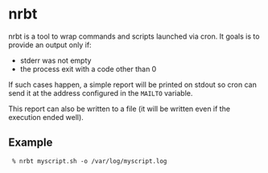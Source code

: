 # nrbt

nrbt is a tool to wrap commands and scripts launched via cron. It goals
is to provide an output only if:
* stderr was not empty
* the process exit with a code other than 0

If such cases happen, a simple report will be printed on stdout so cron can
send it at the address configured in the `MAILTO` variable.

This report can also be written to a file (it will be written even if the execution
ended well).

## Example

```
 % nrbt myscript.sh -o /var/log/myscript.log
```
